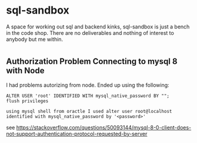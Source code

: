 # sql-sandbox

 A space for working out sql and backend kinks, sql-sandbox is just a bench in the code shop. There are no deliverables and nothing of interest to anybody but me within.

#
## Authorization Problem Connecting to mysql 8 with Node
I had problems autorizing from node. Ended up using the following:

    ALTER USER 'root' IDENTIFIED WITH mysql_native_password BY "";
    flush privileges

    using mysql shell from oractle I used alter user root@localhost identified with mysql_native_password by '<password>'
see https://stackoverflow.com/questions/50093144/mysql-8-0-client-does-not-support-authentication-protocol-requested-by-server

